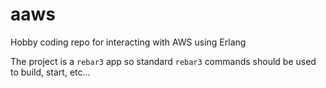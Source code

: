 # aaws

Hobby coding repo for interacting with AWS using Erlang

The project is a `rebar3` app so standard `rebar3` commands should be used to build, start, etc...
